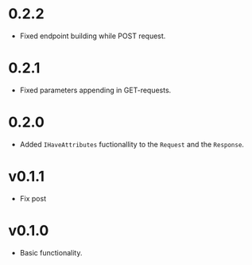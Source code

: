 # 0.2.2
- Fixed endpoint building while POST request.

# 0.2.1
- Fixed parameters appending in GET-requests.

# 0.2.0
- Added `IHaveAttributes` fuctionallity to the `Request` and the `Response`.

# v0.1.1
- Fix post

# v0.1.0

- Basic functionality.